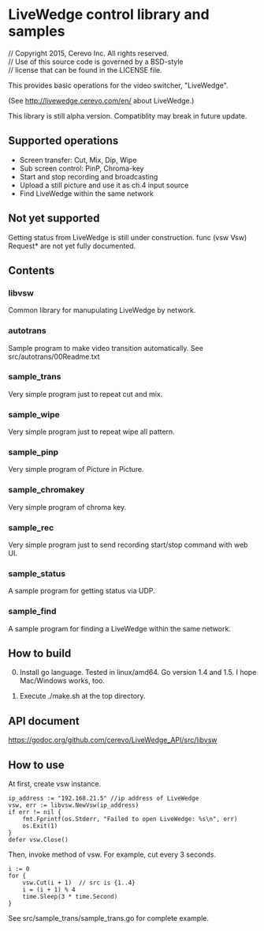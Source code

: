 # LiveWedge control library and samples

// Copyright 2015, Cerevo Inc. All rights reserved.  
// Use of this source code is governed by a BSD-style  
// license that can be found in the LICENSE file.  

This provides basic operations for the video switcher, "LiveWedge".

(See http://livewedge.cerevo.com/en/ about LiveWedge.)

This library is still alpha version. Compatiblity may break in future update.

## Supported operations
* Screen transfer: Cut, Mix, Dip, Wipe
* Sub screen control: PinP, Chroma-key
* Start and stop recording and broadcasting
* Upload a still picture and use it as ch.4 input source
* Find LiveWedge within the same network

## Not yet supported
Getting status from LiveWedge is still under construction. func (vsw Vsw) Request* are not yet fully documented.

## Contents
### libvsw
Common library for manupulating LiveWedge by network.

### autotrans
Sample program to make video transition automatically. See src/autotrans/00Readme.txt

### sample_trans
Very simple program just to repeat cut and mix.

### sample_wipe
Very simple program just to repeat wipe all pattern. 

### sample_pinp
Very simple program of Picture in Picture. 

### sample_chromakey
Very simple program of chroma key. 

### sample_rec
Very simple program just to send recording start/stop command with web UI.

### sample_status
A sample program for getting status via UDP.

### sample_find
A sample program for finding a LiveWedge within the same network.

## How to build

0. Install go language.
Tested in linux/amd64. Go version 1.4 and 1.5. I hope Mac/Windows works, too.

1. Execute ./make.sh at the top directory.

## API document

https://godoc.org/github.com/cerevo/LiveWedge_API/src/libvsw

## How to use
At first, create vsw instance.

	ip_address := "192.168.21.5" //ip address of LiveWedge
	vsw, err := libvsw.NewVsw(ip_address)
	if err != nil {
		fmt.Fprintf(os.Stderr, "Failed to open LiveWedge: %s\n", err)
		os.Exit(1)
	}
	defer vsw.Close()

Then, invoke method of vsw. For example, cut every 3 seconds.

	i := 0
	for {
		vsw.Cut(i + 1)  // src is {1..4}
		i = (i + 1) % 4
		time.Sleep(3 * time.Second)
	}

See src/sample_trans/sample_trans.go for complete example.
